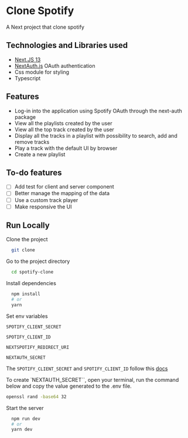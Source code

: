 # Clone Spotify

A Next project that clone spotify

## Technologies and Libraries used

- [Next.JS 13](https://nextjs.org/)
- [NextAuth.js](https://next-auth.js.org/) OAuth authentication
- Css module for styling
- Typescript

## Features

- Log-in into the application using Spotify OAuth through the next-auth package
- View all the playlists created by the user
- View all the top track created by the user
- Display all the tracks in a playlist with possibility to search, add and
  remove tracks
- Play a track with the default UI by browser
- Create a new playlist

## To-do features

- [ ] Add test for client and server component
- [ ] Better manage the mapping of the data
- [ ] Use a custom track player
- [ ] Make responsive the UI

## Run Locally

Clone the project

```bash
  git clone
```

Go to the project directory

```bash
  cd spotify-clone
```

Install dependencies

```bash
  npm install
  # or
  yarn
```

Set env variables

`SPOTIFY_CLIENT_SECRET`

`SPOTIFY_CLIENT_ID`

`NEXTSPOTIFY_REDIRECT_URI`

`NEXTAUTH_SECRET`

The `SPOTIFY_CLIENT_SECRET` and `SPOTIFY_CLIENT_ID` follow this
[docs](https://developer.spotify.com/documentation/web-api)

To create `NEXTAUTH_SECRET``, open your terminal, run the command below and copy
the value generated to the .env file.

```bash
openssl rand -base64 32
```

Start the server

```bash
  npm run dev
  # or
  yarn dev
```
